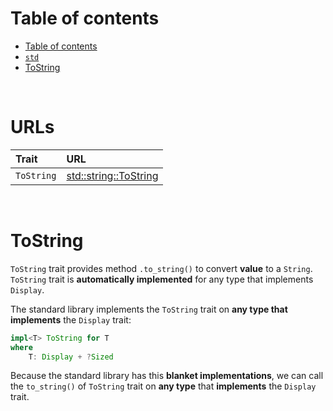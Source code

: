 # Table of contents
- [Table of contents](#table-of-contents)
- [`std`](#std)
- [ToString](#tostring)

<br>

# URLs
|Trait|URL|
|:----|:------------|
|`ToString`|[std::string::ToString](https://doc.rust-lang.org/std/string/trait.ToString.html)|

<br>

# ToString
`ToString` trait provides method `.to_string()` to convert **value** to a `String`.<br>
`ToString` trait is **automatically implemented** for any type that implements `Display`.

The standard library implements the `ToString` trait on **any type that implements** the `Display` trait:
```Rust
impl<T> ToString for T 
where
    T: Display + ?Sized
```

Because the standard library has this **blanket implementations**, we can call the `to_string()` of `ToString` trait on **any type** that **implements** the `Display` trait.